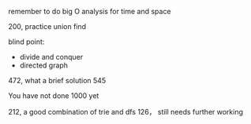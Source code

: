 remember to do big O analysis for time and space

200, practice union find

blind point:
- divide and conquer
- directed graph

472, what a brief solution
545

You have not done 1000 yet

212, a good combination of trie and dfs
126， still needs further working
